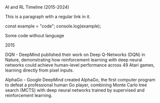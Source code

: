 AI and RL Timeline (2015-2024)

This is a paragraph with a regular link in it.

  

const example = "code";
console.log(example);

Some code without language

2015

DQN - DeepMind published their work on Deep Q-Networks (DQN) in Nature, demonstrating how reinforcement learning with deep neural networks could achieve human-level performance across 49 Atari games, learning directly from pixel inputs.

AlphaGo - Google DeepMind created AlphaGo, the first computer program to defeat a professional human Go player, combining Monte Carlo tree search (MCTS) with deep neural networks trained by supervised and reinforcement learning.